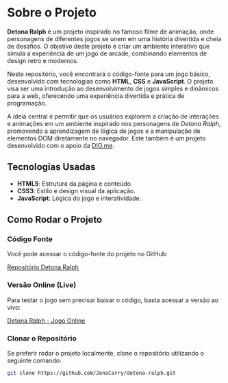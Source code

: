 # Sobre o Projeto

**Detona Ralph** é um projeto inspirado no famoso filme de animação, onde personagens de diferentes jogos se unem em uma história divertida e cheia de desafios. O objetivo deste projeto é criar um ambiente interativo que simula a experiência de um jogo de arcade, combinando elementos de design retro e modernos.

Neste repositório, você encontrará o código-fonte para um jogo básico, desenvolvido com tecnologias como **HTML**, **CSS** e **JavaScript**. O projeto visa ser uma introdução ao desenvolvimento de jogos simples e dinâmicos para a web, oferecendo uma experiência divertida e prática de programação.

A ideia central é permitir que os usuários explorem a criação de interações e animações em um ambiente inspirado nos personagens de *Detona Ralph*, promovendo a aprendizagem de lógica de jogos e a manipulação de elementos DOM diretamente no navegador. Este também é um projeto desenvolvido com o apoio da [DIO.me](https://dio.me).

## Tecnologias Usadas

- **HTML5**: Estrutura da página e conteúdo.
- **CSS3**: Estilo e design visual da aplicação.
- **JavaScript**: Lógica do jogo e interatividade.

## Como Rodar o Projeto

### Código Fonte

Você pode acessar o código-fonte do projeto no GitHub:

[Repositório Detona Ralph](https://github.com/JenaCarry/detona-ralph)

### Versão Online (Live)

Para testar o jogo sem precisar baixar o código, basta acessar a versão ao vivo:

[Detona Ralph - Jogo Online](https://jenacarry.github.io/detona-ralph/)

### Clonar o Repositório

Se preferir rodar o projeto localmente, clone o repositório utilizando o seguinte comando:

```bash
git clone https://github.com/JenaCarry/detona-ralph.git
